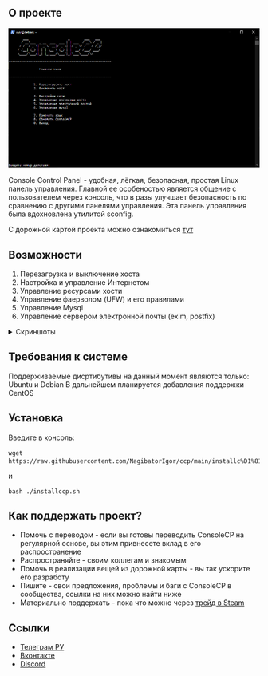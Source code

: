 ## О проекте

![Главное меню ConsoleCP](https://raw.githubusercontent.com/NagibatorIgor/ccp/main/screenshots/main_ru.png)

Console Control Panel - удобная, лёгкая, безопасная, простая Linux панель управления. Главной ее особеностью является общение с пользователем через консоль, что в разы улучшает безопасность по сравнению с другими панелями управления. Эта панель управления была вдохновлена утилитой sconfig. 

С дорожной картой проекта можно ознакомиться [тут](https://consolecp.kiselev.ru.net/Roadmap)

## Возможности

1. Перезагрузка и выключение хоста
2. Настройка и управление Интернетом
3. Управление ресурсами хости
4. Управление фаерволом (UFW) и его правилами
5. Управление Mysql
6. Управление сервером электронной почты (exim, postfix)

<details>
   <summary>Скриншоты</summary>

![Меню управления Mysql](https://raw.githubusercontent.com/NagibatorIgor/ccp/main/screenshots/mysql_ru.png)

![Меню настройки и управления Интернетом](https://raw.githubusercontent.com/NagibatorIgor/ccp/main/screenshots/network_ru.png)

![Меню управления хостом](https://raw.githubusercontent.com/NagibatorIgor/ccp/main/screenshots/resources_ru.png)

   </details>

## Требования к системе

Поддерживаемые дисртибутивы на данный момент являются только: Ubuntu и Debian
В дальнейшем планируется добавления поддержки CentOS

## Установка

Введите в консоль:
```
wget https://raw.githubusercontent.com/NagibatorIgor/ccp/main/installc%D1%81p.sh
```
и
```
bash ./installccp.sh
```

## Как поддержать проект?

+ Помочь с переводом - если вы готовы переводить ConsoleCP на регулярной основе, вы этим привнесете вклад в его распространение
+ Распространяйте - своим коллегам и знакомым
+ Помочь в реализации вещей из дорожной карты - вы так ускорите его разработу
+ Пишите - свои предложения, проблемы и баги с ConsoleCP в сообщества, ссылки на них можно найти ниже
+ Материально поддержать - пока что можно через [трейд в Steam](https://steamcommunity.com/tradeoffer/new/?partner=1041043022&token=B7cef1Mr)

## Ссылки

- [Телеграм РУ](https://t.me/ccplru)
- [Вконтакте](https://vk.com/consolecp)
- [Discord](https://discord.gg/Nc6qDeSb9q)
